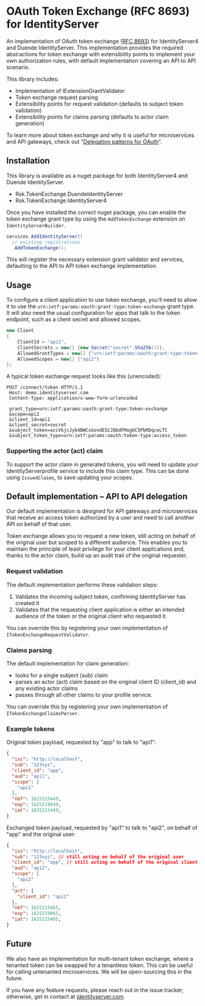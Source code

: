 # OAuth Token Exchange (RFC 8693) for IdentityServer

An implementation of OAuth token exchange ([RFC 8693](https://www.rfc-editor.org/rfc/rfc8693.html)) for IdentityServer4 and Duende IdentityServer. This implementation provides the required abstractions for token exchange with extensibility points to implement your own authorization rules, with default implementation covering an API to API scenario.

This library includes:

- Implementation of IExtensionGrantValidator
- Token exchange request parsing
- Extensibility points for request validation (defaults to subject token validation)
- Extensibility points for claims parsing (defaults to actor claim generation)

To learn more about token exchange and why it is useful for microservices and API gateways, check out "[Delegation patterns for OAuth](https://www.scottbrady91.com/OAuth/Delegation-Patterns-for-OAuth-20)".

## Installation

This library is available as a nuget package for both IdentityServer4 and Duende IdentityServer.

- Rsk.TokenExchange.DuendeIdentityServer
- Rsk.TokenExchange.IdentityServer4

Once you have installed the correct nuget package, you can enable the token exchange grant type by using the `AddTokenExchange` extension on `IdentityServerBuilder`.

```csharp
services.AddIdentityServer()
  // existing registrations
  .AddTokenExchange();
```

This will register the necessary extension grant validator and services, defaulting to the API to API token exchange implementation.

## Usage

To configure a client application to use token exchange, you’ll need to allow it to use the `urn:ietf:params:oauth:grant-type:token-exchange` grant type. It will also need the usual configuration for apps that talk to the token endpoint, such as a client secret and allowed scopes.

```csharp
new Client
{
    ClientId = "api1",
    ClientSecrets = new[] {new Secret("secret".Sha256())},
    AllowedGrantTypes = new[] {"urn:ietf:params:oauth:grant-type:token-exchange"},
    AllowedScopes = new[] {"api2"}
};
```

A typical token exchange request looks like this (unencoded):

```HTTP
POST /connect/token HTTP/1.1
 Host: demo.identityserver.com
 Content-Type: application/x-www-form-urlencoded

 grant_type=urn:ietf:params:oauth:grant-type:token-exchange
 &scope=api2
 &client_id=api1
 &client_secret=secret
 &subject_token=accVkjcJyb4BWCxGsndESCJQbdFMogUC5PbRDqceLTC
 &subject_token_type=urn:ietf:params:oauth:token-type:access_token
```

### Supporting the actor (act) claim

To support the actor claim in generated tokens, you will need to update your IdentityServerprofile service to include this claim type. This can be done using `IssuedClaims`, to save updating your scopes.

## Default implementation – API to API delegation

Our default implementation is designed for API gateways and microservices that receive an access token authorized by a user and need to call another API on behalf of that user.

Token exchange allows you to request a new token, still acting on behalf of the original user but scoped to a different audience. This enables you to maintain the principle of least privilege for your client applications and, thanks to the actor claim, build up an audit trail of the original requester.

### Request validation

The default implementation performs these validation steps:

1. Validates the incoming subject token, confirming IdentityServer has created it
2. Validates that the requesting client application is either an intended audience of the token or the original client who requested it.

You can override this by registering your own implementation of `ITokenExchangeRequestValidator`.

### Claims parsing

The default implementation for claim generation:

- looks for a single subject (sub) claim
- parses an actor (act) claim based on the original client ID (client_id) and any existing actor claims
- passes through all other claims to your profile service.

You can override this by registering your own implementation of `ITokenExchangeClaimsParser`.

### Example tokens

Original token payload, requested by "app" to talk to "api1":

```json
{
  "iss": "http://localhost",
  "sub": "123xyz",
  "client_id": "app",
  "aud": "api1",
  "scope": [
    "api1"
  ],
  "nbf": 1625215449,
  "exp": 1625219049,
  "iat": 1625215449,
}
```

Exchanged token payload, requested by "api1" to talk to "api2", on behalf of "app" and the original user:

```json
{
  "iss": "http://localhost",
  "sub": "123xyz", // still acting on behalf of the original user
  "client_id": "app", // still acting on behalf of the original client app
  "aud": "api2",
  "scope": [
    "api2"
  ],
  "act": {
    "client_id": "api1"
  },
  "nbf": 1625215465,
  "exp": 1625219065,
  "iat": 1625215465,
}
```

## Future

We also have an implementation for multi-tenant token exchange, where a tenanted token can be swapped for a tenantless token. This can be useful for calling untenanted microservices. We will be open-sourcing this in the future.

If you have any feature requests, please reach out in the issue tracker; otherwise, get in contact at [identityserver.com](https://www.identityserver.com).
